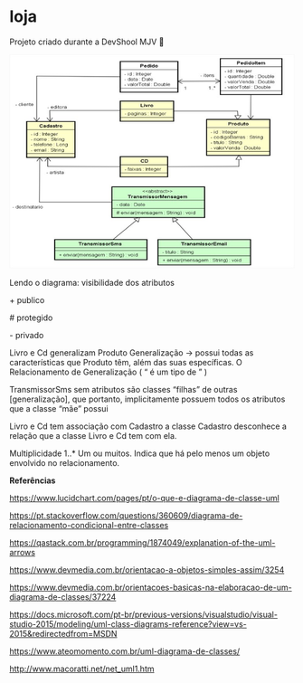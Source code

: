 # loja
Projeto criado durante a DevShool MJV 🚀

![Diagrama do Sistema](https://github.com/Prissie/loja/blob/master/diagrama.jpeg)




Lendo o diagrama:
visibilidade dos atributos

 \+ publico
 
 \# protegido
 
 \- privado


Livro e Cd generalizam Produto
Generalização -> possui todas as características que Produto têm, além das suas específicas.
O Relacionamento de Generalização ( “ é um tipo de ” )

TransmissorSms
sem atributos são classes “filhas” de outras [generalização], que portanto, implicitamente possuem todos os atributos que a classe “mãe” possui

Livro e Cd tem associação com Cadastro
a classe Cadastro desconhece a relação que a classe Livro e Cd tem com ela.

Multiplicidade
1..*  Um ou muitos. Indica que há pelo menos um
objeto envolvido no relacionamento.




**Referências**

https://www.lucidchart.com/pages/pt/o-que-e-diagrama-de-classe-uml

https://pt.stackoverflow.com/questions/360609/diagrama-de-relacionamento-condicional-entre-classes

https://qastack.com.br/programming/1874049/explanation-of-the-uml-arrows

https://www.devmedia.com.br/orientacao-a-objetos-simples-assim/3254

https://www.devmedia.com.br/orientacoes-basicas-na-elaboracao-de-um-diagrama-de-classes/37224

https://docs.microsoft.com/pt-br/previous-versions/visualstudio/visual-studio-2015/modeling/uml-class-diagrams-reference?view=vs-2015&redirectedfrom=MSDN

https://www.ateomomento.com.br/uml-diagrama-de-classes/

http://www.macoratti.net/net_uml1.htm
